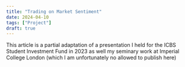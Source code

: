 ```yaml
---
title: "Trading on Market Sentiment"
date: 2024-04-10
tags: ["Project"]
draft: true
---
```




This article is a partial adaptation of a presentation I held for the ICBS Student Investment Fund in 2023 as well my seminary work at Imperial College London (which I am unfortunately no allowed to publish here)